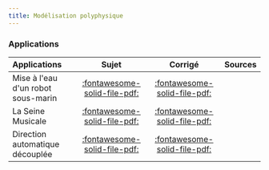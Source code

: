 ```yaml
---
title: Modélisation polyphysique 
---
```


### Applications 
 
| Applications | Sujet | Corrigé | Sources  | 
| :-------------- | :---: | :-----: | :------: | 
| Mise à l'eau d'un robot sous-marin | [:fontawesome-solid-file-pdf:](http://xpessoles-cpge.fr/pdf/Application_01_ROV_Sujet.pdf) | [:fontawesome-solid-file-pdf:](http://xpessoles-cpge.fr/pdf/Application_01_ROV_Corrige.pdf) | 
| La Seine Musicale | [:fontawesome-solid-file-pdf:](http://xpessoles-cpge.fr/pdf/Application_02_SeineMusicale_Sujet.pdf) | [:fontawesome-solid-file-pdf:](http://xpessoles-cpge.fr/pdf/Application_02_SeineMusicale_Corrige.pdf) | 
| Direction automatique découplée | [:fontawesome-solid-file-pdf:](http://xpessoles-cpge.fr/pdf/Application_03_DirectionDecouplee_Sujet.pdf) | [:fontawesome-solid-file-pdf:](http://xpessoles-cpge.fr/pdf/Application_03_DirectionDecouplee_Corrige.pdf) | 

